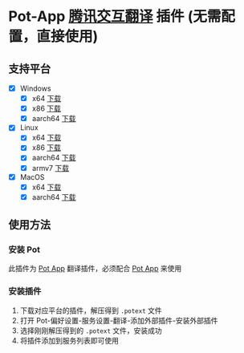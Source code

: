 # Pot-App [腾讯交互翻译](https://transmart.qq.com/) 插件 (无需配置，直接使用)

## 支持平台

- [x] Windows
  - [x] x64 [下载](https://ghproxy.com/https://github.com/TechDecryptor/pot-app-translate-plugin-transmart/releases/latest/download/x86_64-pc-windows-msvc.zip)
  - [x] x86 [下载](https://ghproxy.com/https://github.com/TechDecryptor/pot-app-translate-plugin-transmart/releases/latest/download/i686-pc-windows-msvc.zip)
  - [x] aarch64 [下载](https://ghproxy.com/https://github.com/TechDecryptor/pot-app-translate-plugin-transmart/releases/latest/download/aarch64-pc-windows-msvc.zip)
- [x] Linux
  - [x] x64 [下载](https://ghproxy.com/https://github.com/TechDecryptor/pot-app-translate-plugin-transmart/releases/latest/download/x86_64-unknown-linux-gnu.zip)
  - [x] x86 [下载](https://ghproxy.com/https://github.com/TechDecryptor/pot-app-translate-plugin-transmart/releases/latest/download/i686-unknown-linux-gnu.zip)
  - [x] aarch64 [下载](https://ghproxy.com/https://github.com/TechDecryptor/pot-app-translate-plugin-transmart/releases/latest/download/aarch64-unknown-linux-gnu.zip)
  - [x] armv7 [下载](https://ghproxy.com/https://github.com/TechDecryptor/pot-app-translate-plugin-transmart/releases/latest/download/armv7-unknown-linux-gnueabihf.zip)
- [x] MacOS
  - [x] x64 [下载](https://ghproxy.com/https://github.com/TechDecryptor/pot-app-translate-plugin-transmart/releases/latest/download/x86_64-apple-darwin.zip)
  - [x] aarch64 [下载](https://ghproxy.com/https://github.com/TechDecryptor/pot-app-translate-plugin-transmart/releases/latest/download/aarch64-apple-darwin.zip)

## 使用方法

### 安装 Pot

此插件为 [Pot App](https://github.com/pot-app/pot-desktop) 翻译插件，必须配合 [Pot App](https://github.com/pot-app/pot-desktop) 来使用

### 安装插件

1. 下载对应平台的插件，解压得到 `.potext` 文件
2. 打开 Pot-偏好设置-服务设置-翻译-添加外部插件-安装外部插件
3. 选择刚刚解压得到的 `.potext` 文件，安装成功
4. 将插件添加到服务列表即可使用
